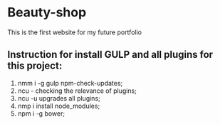 # Beauty-shop
This is the first website for my future portfolio

<h2>Instruction for install GULP and all plugins for this project:</h2>

1. nmm i -g gulp npm-check-updates;   
2. ncu - checking the relevance of plugins;
3. ncu -u  upgrades all plugins;    
4. nmp i  install node_modules;  
5. npm i -g bower;